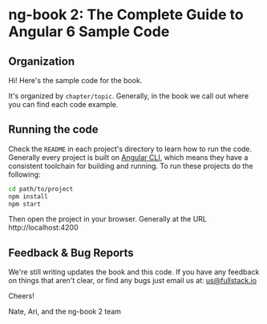 # ng-book 2: The Complete Guide to Angular 6 Sample Code

## Organization

Hi! Here's the sample code for the book.

It's organized by `chapter/topic`. Generally, in the book we call out where you can find each code example. 

## Running the code

Check the `README` in each project's directory to learn how to run the code. Generally every project is built on [Angular CLI](https://github.com/angular/angular-cli), which means they have a consistent toolchain for building and running. To run these projects do the following:

```bash
cd path/to/project
npm install 
npm start 
```

Then open the project in your browser. Generally at the URL http://localhost:4200

## Feedback & Bug Reports

We're still writing updates the book and this code. If you have any feedback on things that aren't clear, or find any bugs just email us at: us@fullstack.io

Cheers!

Nate, Ari, and the ng-book 2 team

